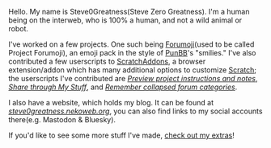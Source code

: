 Hello. My name is Steve0Greatness(Steve Zero Greatness). I'm a human being on the interweb, who is 100% a human, and not a wild animal or robot.

I've worked on a few projects. One such being [Forumoji](https://github.com/lopste/forumoji)(used to be called Project Forumoji), an emoji pack in the style of [PunBB](https://github.com/punbb/punbb)'s "smilies." I've also contributed a few userscripts to [ScratchAddons](https://github.com/ScratchAddons/ScratchAddons), a browser extension/addon which has many additional options to customize [Scratch](https://scratch.mit.edu); the userscripts I've contributed are [*Preview project instructions and notes*](https://scratchaddons.com/addons/#addon-preview-project-description), [*Share through My Stuff*](https://scratchaddons.com/addons/#addon-share-through-mystuff), and [*Remember collapsed forum categories*](https://scratchaddons.com/addons/#addon-remember-collapsed-categories).

I also have a website, which holds my blog. It can be found at [*steve0greatness.nekoweb.org*](https://steve0greatness.nekoweb.org), you can also find links to my social accounts there(e.g. Mastodon & Bluesky).

If you'd like to see some more stuff I've made, [check out my extras](https://steve0greatness.github.io/extras/)!
